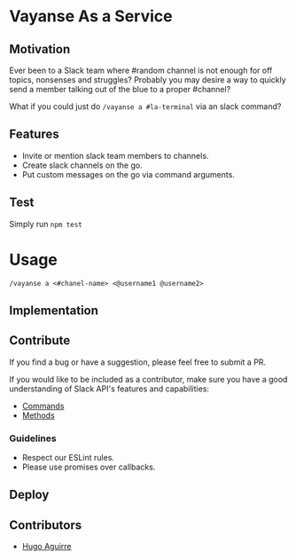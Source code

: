 # Vayanse As a Service

## Motivation

Ever been to a Slack team where #random channel is not enough for off topics, nonsenses and struggles? Probably you may desire a way to quickly send a member talking out of the blue to a proper #channel?

What if you could just do `/vayanse a #la-terminal` via an slack command?

## Features

* Invite or mention slack team members to channels.
* Create slack channels on the go.
* Put custom messages on the go via command arguments.

## Test

Simply run `npm test`

# Usage

`/vayanse a <#chanel-name> <@username1 @username2>`

## Implementation

## Contribute

If you find a bug or have a suggestion, please feel free to submit a PR.

If you would like to be included as a contributor, make sure you have a good understanding of Slack API's features and capabilities:

* [Commands](https://api.slack.com/slash-commands)
* [Methods](https://api.slack.com/methods)

### Guidelines

* Respect our ESLint rules.
* Please use promises over callbacks.

## Deploy

## Contributors

* [Hugo Aguirre](https://github.com/bul-ikana)
